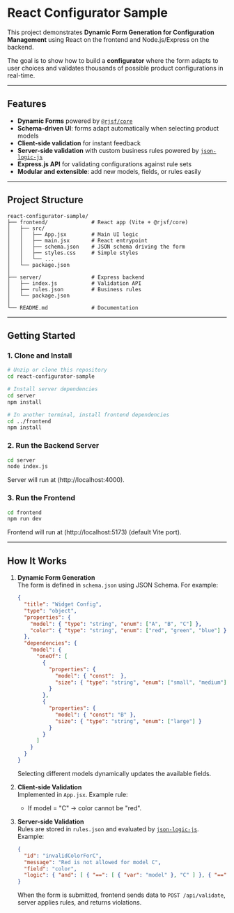 # React Configurator Sample

This project demonstrates **Dynamic Form Generation for Configuration Management** using React on the frontend and Node.js/Express on the backend.

The goal is to show how to build a **configurator** where the form adapts to user choices and validates thousands of possible product configurations in real-time.

---

## Features

- **Dynamic Forms** powered by [`@rjsf/core`](https://github.com/rjsf-team/react-jsonschema-form)
- **Schema-driven UI**: forms adapt automatically when selecting product models
- **Client-side validation** for instant feedback
- **Server-side validation** with custom business rules powered by [`json-logic-js`](https://github.com/jwadhams/json-logic-js)
- **Express.js API** for validating configurations against rule sets
- **Modular and extensible**: add new models, fields, or rules easily

---

## Project Structure

```
react-configurator-sample/
├── frontend/              # React app (Vite + @rjsf/core)
│   ├── src/
│   │   ├── App.jsx        # Main UI logic
│   │   ├── main.jsx       # React entrypoint
│   │   ├── schema.json    # JSON schema driving the form
│   │   ├── styles.css     # Simple styles
│   │   └── ...
│   └── package.json
│
├── server/                # Express backend
│   ├── index.js           # Validation API
│   ├── rules.json         # Business rules
│   └── package.json
│
└── README.md              # Documentation
```

---

## Getting Started

### 1. Clone and Install
```bash
# Unzip or clone this repository
cd react-configurator-sample

# Install server dependencies
cd server
npm install

# In another terminal, install frontend dependencies
cd ../frontend
npm install
```

### 2. Run the Backend Server
```bash
cd server
node index.js
```
Server will run at (http://localhost:4000).

### 3. Run the Frontend
```bash
cd frontend
npm run dev
```
Frontend will run at (http://localhost:5173) (default Vite port).

---

## How It Works

1. **Dynamic Form Generation**  
   The form is defined in `schema.json` using JSON Schema. For example:
   ```json
   {
     "title": "Widget Config",
     "type": "object",
     "properties": {
       "model": { "type": "string", "enum": ["A", "B", "C"] },
       "color": { "type": "string", "enum": ["red", "green", "blue"] }
     },
     "dependencies": {
       "model": {
         "oneOf": [
           {
             "properties": {
               "model": { "const":  },
               "size": { "type": "string", "enum": ["small", "medium"] }
             }
           },
           {
             "properties": {
               "model": { "const": "B" },
               "size": { "type": "string", "enum": ["large"] }
             }
           }
         ]
       }
     }
   }
   ```

   Selecting different models dynamically updates the available fields.

2. **Client-side Validation**  
   Implemented in `App.jsx`. Example rule:  
   - If model = "C" → color cannot be "red".

3. **Server-side Validation**  
   Rules are stored in `rules.json` and evaluated by [`json-logic-js`](https://github.com/jwadhams/json-logic-js).  
   Example:
   ```json
   {
     "id": "invalidColorForC",
     "message": "Red is not allowed for model C",
     "field": "color",
     "logic": { "and": [ { "==": [ { "var": "model" }, "C" ] }, { "==": [ { "var": "color" }, "red" ] } ] }
   }
   ```

   When the form is submitted, frontend sends data to `POST /api/validate`, server applies rules, and returns violations.
